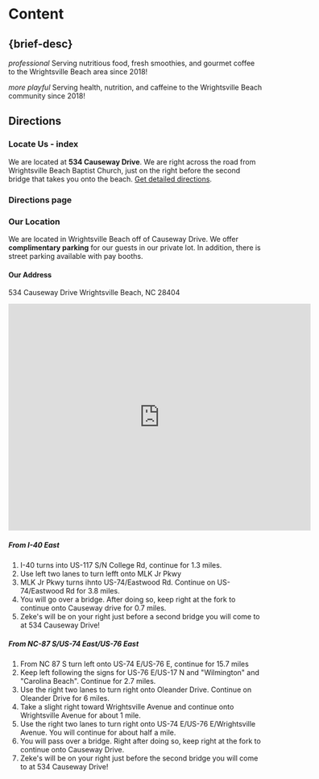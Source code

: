 # Content

## {brief-desc}

*professional*
Serving nutritious food, fresh smoothies, and gourmet coffee to the Wrightsville Beach area since 2018!

*more playful*
Serving health, nutrition, and caffeine to the Wrightsville Beach community since 2018!

## Directions

### Locate Us - index

We are located at **534 Causeway Drive**. We are right across the road from Wrightsville Beach Baptist Church, just on the right before the second bridge that takes you onto the beach. [Get detailed directions](#directions).

### Directions page

<h3>Our Location</h3>

We are located in Wrightsville Beach off of Causeway Drive. We offer **complimentary parking** for our guests in our private lot. In addition, there is street parking available with pay booths.

<h4>Our Address</h4>

534 Causeway Drive
Wrightsville Beach, NC 28404

<iframe src="https://www.google.com/maps/embed?pb=!1m14!1m8!1m3!1d7163.006272172053!2d-77.80517521165201!3d34.211178854412566!3m2!1i1024!2i768!4f13.1!3m3!1m2!1s0x0%3A0x1c02bd106035f884!2sZeke&#39;s+Beans+and+Bowls!5e0!3m2!1sen!2sus!4v1556589921566!5m2!1sen!2sus" width="600" height="450" frameborder="0" style="border:0" allowfullscreen title="Directions to Zeke's Beans and Bowls"></iframe>

##### From I-40 East

1. I-40 turns into US-117 S/N College Rd, continue for 1.3 miles.
2. Use left two lanes to turn lefft onto MLK Jr Pkwy
3. MLK Jr Pkwy turns ihnto US-74/Eastwood Rd. Continue on US-74/Eastwood Rd for 3.8 miles.
4. You will go over a bridge. After doing so, keep right at the fork to continue onto Causeway drive for 0.7 miles. 
5. Zeke's will be on your right just before a second bridge you will come to at 534 Causeway Drive!

##### From NC-87 S/US-74 East/US-76 East

1. From NC 87 S turn left onto US-74 E/US-76 E, continue for 15.7 miles
2. Keep left following the signs for US-76 E/US-17 N and "Wilmington" and "Carolina Beach". Continue for 2.7 miles.
3. Use the right two lanes to turn right onto Oleander Drive. Continue on Oleander Drive for 6 miles.
4. Take a slight right toward Wrightsville Avenue and continue onto Wrightsville Avenue for about 1 mile.
5. Use the right two lanes to turn right onto US-74 E/US-76 E/Wrightsville Avenue. You will continue for about half a mile.
6. You will pass over a bridge. Right after doing so, keep right at the fork to continue onto Causeway Drive.
7. Zeke's will be on your right just before the second bridge you will come to at 534 Causeway Drive!